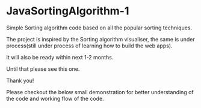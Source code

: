 # JavaSortingAlgorithm-1
Simple Sorting algorithm code based on all the popular sorting techniques.

The project is inspired by the Sorting algorithm visualiser, the same is under process(still under process of learning how to build the web apps).

It will also be ready within next 1-2 months.

Until that please see this one.

Thank you!

Please checkout the below small demonstration for better understanding of the code and working flow of the code.

